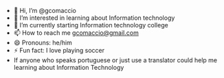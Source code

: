 - 👋 Hi, I’m @gcomaccio
- 👀 I’m interested in learning about Information technology
- 🌱 I’m currently starting Information technology college
- 📫 How to reach me gcomaccio@gmail.com
- 😄 Pronouns: he/him
- ⚡ Fun fact: I love playing soccer
- If anyone who speaks portuguese or just use a translator could help me learning about Information Technology     
<!---
gcomaccio/gcomaccio is a ✨ special ✨ repository because its `README.md` (this file) appears on your GitHub profile.
You can click the Preview link to take a look at your changes.
--->

